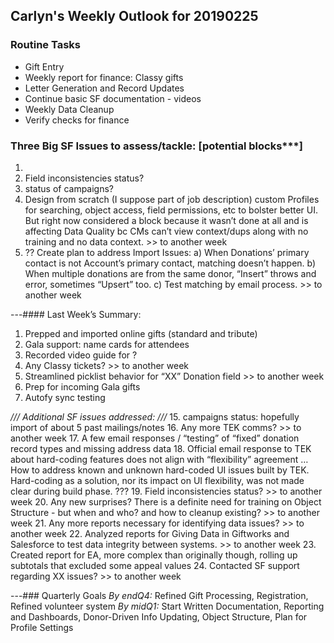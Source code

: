 ## Carlyn's Weekly Outlook for 20190225
### Routine Tasks
* Gift Entry
* Weekly report for finance: Classy gifts
* Letter Generation and Record Updates
* Continue basic SF documentation - videos
* Weekly Data Cleanup
* Verify checks for finance

### Three Big SF Issues to assess/tackle: [potential blocks***]
1. 
2. Field inconsistencies status?
3. status of campaigns?
4. Design from scratch (I suppose part of job description) custom Profiles for searching, object access, field permissions, etc to bolster better UI.  But right now considered a block because it wasn’t done at all and is affecting Data Quality bc CMs can’t view context/dups along with no training and no data context. >> to another week
5. ?? Create plan to address Import Issues: a) When Donations’ primary contact is not Account’s primary contact, matching doesn’t happen.  b) When multiple donations are from the same donor, “Insert” throws and error, sometimes “Upsert” too.  c) Test matching by email process. >> to another week

---#### Last Week’s Summary:
1. Prepped and imported online gifts (standard and tribute)
2. Gala support: name cards for attendees
3. Recorded video guide for ?  
4. Any Classy tickets?  >> to another week
5. Streamlined picklist behavior for “XX” Donation field  >> to another week
6. Prep for incoming Gala gifts
7. Autofy sync testing

*/// Additional SF issues addressed: ///*
15. campaigns status: hopefully import of about 5 past mailings/notes
16. Any more TEK comms?  >> to another week
17. A few email responses / “testing” of “fixed” donation record types and missing address data
18. Official email response to TEK about hard-coding features does not align with “flexibility” agreement … How to address known and unknown hard-coded UI issues built by TEK.  Hard-coding as a solution, nor its impact on UI flexibility, was not made clear during build phase.  ???
19. Field inconsistencies status?  >> to another week
20. Any new surprises?  There is a definite need for training on Object Structure - but when and who?  and how to cleanup existing?  >> to another week
21. Any more reports necessary for identifying data issues?  >> to another week
22. Analyzed reports for Giving Data in Giftworks and Salesforce to test data integrity between systems.  >> to another week
23. Created report for EA, more complex than originally though, rolling up subtotals that excluded some appeal values
24. Contacted SF support regarding XX issues?   >> to another week

---### Quarterly Goals
*By endQ4:* Refined Gift Processing, Registration, Refined volunteer system
*By midQ1:* Start Written Documentation, Reporting and Dashboards, Donor-Driven Info Updating, Object Structure, Plan for Profile Settings